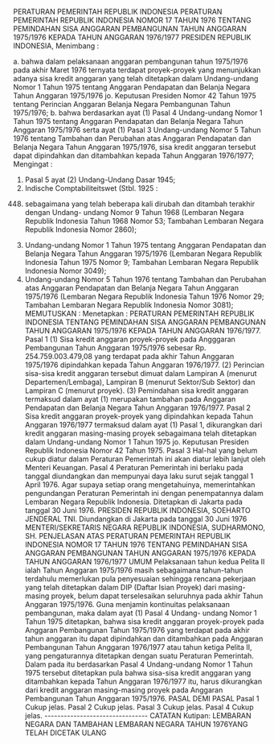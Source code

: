  PERATURAN PEMERINTAH REPUBLIK INDONESIA PERATURAN PEMERINTAH REPUBLIK INDONESIA NOMOR 17 TAHUN 1976 TENTANG PEMINDAHAN SISA ANGGARAN PEMBANGUNAN TAHUN ANGGARAN 1975/1976 KEPADA TAHUN ANGGARAN 1976/1977 PRESIDEN REPUBLIK INDONESIA,
Menimbang :

a. bahwa dalam pelaksanaan anggaran pembangunan tahun 1975/1976 pada akhir Maret 1976 ternyata terdapat proyek-proyek yang menunjukkan adanya sisa kredit anggaran yang telah ditetapkan dalam Undang-undang Nomor 1 Tahun 1975 tentang Anggaran Pendapatan dan Belanja Negara Tahun Anggaran 1975/1976 jo. Keputusan Presiden Nomor 42 Tahun 1975 tentang Perincian Anggaran Belanja Negara Pembangunan Tahun 1975/1976;
b. bahwa berdasarkan ayat (1) Pasal 4 Undang-undang Nomor 1 Tahun 1975 tentang Anggaran Pendapatan dan Belanja Negara Tahun Anggaran 1975/1976 serta ayat (1) Pasal 3 Undang-undang Nomor 5 Tahun 1976 tentang Tambahan dan Perubahan atas Anggaran Pendapatan dan Belanja Negara Tahun Anggaran 1975/1976, sisa kredit anggaran tersebut dapat dipindahkan dan ditambahkan kepada Tahun Anggaran 1976/1977;
Mengingat :

1. Pasal 5 ayat (2) Undang-Undang Dasar 1945;
2. Indische Comptabiliteitswet (Stbl. 1925 :
448) sebagaimana yang telah beberapa kali dirubah dan ditambah terakhir dengan Undang- undang Nomor 9 Tahun 1968 (Lembaran Negara Republik Indonesia Tahun 1968 Nomor 53; Tambahan Lembaran Negara Republik Indonesia Nomor 2860);
3. Undang-undang Nomor 1 Tahun 1975 tentang Anggaran Pendapatan dan Belanja Negara Tahun Anggaran 1975/1976 (Lembaran Negara Republik Indonesia Tahun 1975 Nomor 9; Tambahan Lembaran Negara Republik Indonesia Nomor 3049);
4. Undang-undang Nomor 5 Tahun 1976 tentang Tambahan dan Perubahan atas Anggaran Pendapatan dan Belanja Negara Tahun Anggaran 1975/1976 (Lembaran Negara Republik Indonesia Tahun 1976 Nomor 29; Tambahan Lembaran Negara Republik Indonesia Nomor 3081);
MEMUTUSKAN :
 Menetapkan : PERATURAN PEMERINTAH REPUBLIK INDONESIA TENTANG PEMINDAHAN SISA ANGGARAN PEMBANGUNAN TAHUN ANGGARAN 1975/1976 KEPADA TAHUN ANGGARAN 1976/1977.
Pasal 1
(1) Sisa kredit anggaran proyek-proyek pada Angggaran Pembangunan Tahun Anggaran 1975/1976 sebesar Rp. 254.759.003.479,08 yang terdapat pada akhir Tahun Anggaran 1975/1976 dipindahkan kepada Tahun Anggaran 1976/1977.
(2) Perincian sisa-sisa kredit anggaran tersebut dimuat dalam Lampiran A (menurut Departemen/Lembaga), Lampiran B (menurut Sektor/Sub Sektor) dan Lampiran C (menurut proyek).
(3) Pemindahan sisa kredit anggaran termaksud dalam ayat (1) merupakan tambahan pada Anggaran Pendapatan dan Belanja Negara Tahun Anggaran 1976/1977.
Pasal 2
Sisa kredit anggaran proyek-proyek yang dipindahkan kepada Tahun Anggaran 1976/1977 termaksud dalam ayat (1) Pasal 1, dikurangkan dari kredit anggaran masing-masing proyek sebagaimana telah ditetapkan dalam Undang-undang Nomor 1 Tahun 1975 jo. Keputusan Presiden Republik Indonesia Nomor 42 Tahun 1975.
Pasal 3
Hal-hal yang belum cukup diatur dalam Peraturan Pemerintah ini akan diatur lebih lanjut oleh Menteri Keuangan.
Pasal 4
Peraturan Pemerintah ini berlaku pada tanggal diundangkan dan mempunyai daya laku surut sejak tanggal 1 April 1976. Agar supaya setiap orang mengetahuinya, memerintahkan pengundangan Peraturan Pemerintah ini dengan penempatannya dalam Lembaran Negara Republik Indonesia. Ditetapkan di Jakarta pada tanggal 30 Juni 1976. PRESIDEN REPUBLIK INDONESIA, SOEHARTO JENDERAL TNI. Diundangkan di Jakarta pada tanggal 30 Juni 1976 MENTERI/SEKRETARIS NEGARA REPUBLIK INDONESIA, SUDHARMONO, SH. PENJELASAN ATAS PERATURAN PEMERINTAH REPUBLIK INDONESIA NOMOR 17 TAHUN 1976 TENTANG PEMINDAHAN SISA ANGGARAN PEMBANGUNAN TAHUN ANGGARAN 1975/1976 KEPADA TAHUN ANGGARAN 1976/1977 UMUM Pelaksanaan tahun kedua Pelita II ialah Tahun Anggaran 1975/1976 masih sebagaimana tahun-tahun terdahulu memerlukan pula penyesuaian sehingga rencana pekerjaan yang telah ditetapkan dalam DIP (Daftar Isian Proyek) dari masing-masing proyek, belum dapat terselesaikan seluruhnya pada akhir Tahun Anggaran 1975/1976. Guna menjamin kontinuitas pelaksanaan pembangunan, maka dalam ayat (1) Pasal 4 Undang- undang Nomor 1 Tahun 1975 ditetapkan, bahwa sisa kredit anggaran proyek-proyek pada Anggaran Pembangunan Tahun 1975/1976 yang terdapat pada akhir tahun anggaran itu dapat dipindahkan dan ditambahkan pada Anggaran Pembangunan Tahun Anggaran 1976/1977 atau tahun ketiga Pelita II, yang pengaturannya ditetapkan dengan suatu Peraturan Pemerintah. Dalam pada itu berdasarkan Pasal 4 Undang-undang Nomor 1 Tahun 1975 tersebut ditetapkan pula bahwa sisa-sisa kredit anggaran yang ditambahkan kepada Tahun Anggaran 1976/1977 itu, harus dikurangkan dari kredit anggaran masing-masing proyek pada Anggaran Pembangunan Tahun Anggaran 1975/1976. PASAL DEMI PASAL
Pasal 1
Cukup jelas.
Pasal 2
Cukup jelas.
Pasal 3
Cukup jelas.
Pasal 4
Cukup jelas. -------------------------------- CATATAN Kutipan: LEMBARAN NEGARA DAN TAMBAHAN LEMBARAN NEGARA TAHUN 1976YANG TELAH DICETAK ULANG